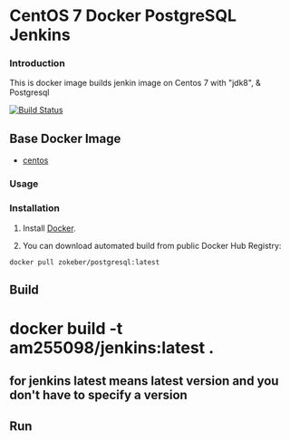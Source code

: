 # CentOS 7 Docker PostgreSQL Jenkins 

### Introduction
This is docker image builds jenkin image on Centos 7 with "jdk8", &amp; Postgresql

[![Build Status](https://travis-ci.org/zokeber/docker-postgresql.svg?branch=master)](https://travis-ci.org/zokeber/docker-postgresql)

## Base Docker Image

* [centos](https://registry.hub.docker.com/u/user_name/centos/)

### Usage

### Installation

1. Install [Docker](https://www.docker.com/).

2. You can download automated build from public Docker Hub Registry:

``` docker pull zokeber/postgresql:latest ```

## Build

# docker build -t am255098/jenkins:latest .

## for jenkins latest means latest version and you don't have to specify a version # 

## Run 

